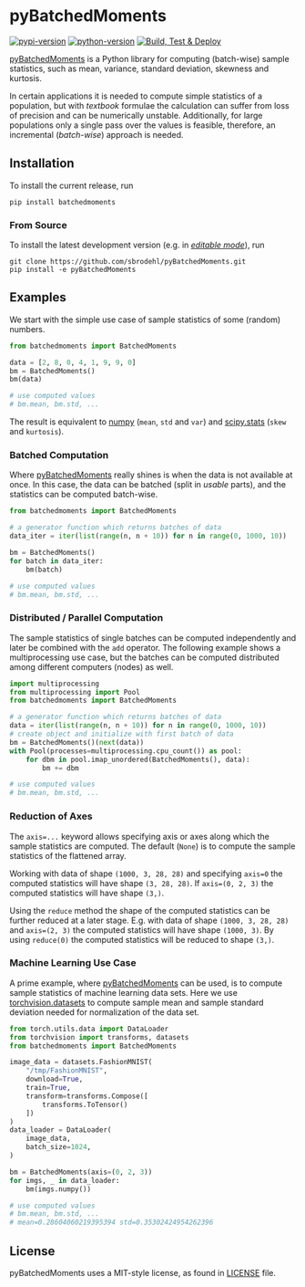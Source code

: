 # pyBatchedMoments

[![pypi-version](https://img.shields.io/pypi/v/batchedmoments)][pypi]
[![python-version](https://img.shields.io/pypi/pyversions/batchedmoments)][pypi]
[![Build, Test & Deploy](https://github.com/sbrodehl/pyBatchedMoments/workflows/Build,%20Test%20&%20Deploy%20to%20PyPI/badge.svg)](https://github.com/sbrodehl/PyBatchedMoments/actions?query=workflow%3A%22Build%2C+Test+%26+Deploy+to+PyPI%22)

[pyBatchedMoments][pyBM-gh] is a Python library for computing (batch-wise) sample statistics,
such as mean, variance, standard deviation, skewness and kurtosis.

In certain applications it is needed to compute simple statistics of a population, but with _textbook_ formulae
the calculation can suffer from loss of precision and can be numerically unstable.
Additionally, for large populations only a single pass over the values is feasible, therefore,
an incremental (_batch-wise_) approach is needed.

## Installation

To install the current release, run
```shell
pip install batchedmoments
```

### From Source

To install the latest development version (e.g. in [_editable mode_](https://pip.pypa.io/en/stable/reference/pip_install/#cmdoption-e)), run
```shell
git clone https://github.com/sbrodehl/pyBatchedMoments.git
pip install -e pyBatchedMoments
```

## Examples

We start with the simple use case of sample statistics of some (random) numbers.

```python
from batchedmoments import BatchedMoments

data = [2, 8, 0, 4, 1, 9, 9, 0]
bm = BatchedMoments()
bm(data)

# use computed values
# bm.mean, bm.std, ...
```
The result is equivalent to [numpy](https://numpy.org/doc/stable/reference/routines.statistics.html) (`mean`, `std` and `var`)
and [scipy.stats](https://docs.scipy.org/doc/scipy/reference/stats.html) (`skew` and `kurtosis`).

### Batched Computation

Where [pyBatchedMoments][pyBM-gh] really shines is when the data is not available at once.
In this case, the data can be batched (split in _usable_ parts), and the statistics can be computed batch-wise.

```python
from batchedmoments import BatchedMoments

# a generator function which returns batches of data
data_iter = iter(list(range(n, n + 10)) for n in range(0, 1000, 10))

bm = BatchedMoments()
for batch in data_iter:
    bm(batch)

# use computed values
# bm.mean, bm.std, ...
```

### Distributed / Parallel Computation

The sample statistics of single batches can be computed independently and later be combined with the `add` operator.
The following example shows a multiprocessing use case, but the batches can be computed distributed among different
computers (nodes) as well.

```python
import multiprocessing
from multiprocessing import Pool
from batchedmoments import BatchedMoments

# a generator function which returns batches of data
data = iter(list(range(n, n + 10)) for n in range(0, 1000, 10))
# create object and initialize with first batch of data
bm = BatchedMoments()(next(data))
with Pool(processes=multiprocessing.cpu_count()) as pool:
    for dbm in pool.imap_unordered(BatchedMoments(), data):
        bm += dbm

# use computed values
# bm.mean, bm.std, ...
```

### Reduction of Axes

The `axis=...` keyword allows specifying axis or axes along which the sample statistics are computed.
The default (`None`) is to compute the sample statistics of the flattened array.

Working with data of shape `(1000, 3, 28, 28)` and specifying `axis=0` the computed statistics will have shape `(3, 28, 28)`.
If `axis=(0, 2, 3)` the computed statistics will have shape `(3,)`.

Using the `reduce` method the shape of the computed statistics can be further reduced at a later stage.
E.g. with data of shape `(1000, 3, 28, 28)` and `axis=(2, 3)` the computed statistics will have shape `(1000, 3)`.
By using `reduce(0)` the computed statistics will be reduced to shape `(3,)`.

### Machine Learning Use Case

A prime example, where [pyBatchedMoments][pyBM-gh] can be used, is to compute sample statistics of machine learning data sets.
Here we use [torchvision.datasets](https://pytorch.org/docs/stable/torchvision/datasets.html) to compute sample mean and sample standard deviation needed for normalization of the data set.

```python
from torch.utils.data import DataLoader
from torchvision import transforms, datasets
from batchedmoments import BatchedMoments

image_data = datasets.FashionMNIST(
    "/tmp/FashionMNIST",
    download=True,
    train=True,
    transform=transforms.Compose([
        transforms.ToTensor()
    ])
)
data_loader = DataLoader(
    image_data,
    batch_size=1024,
)

bm = BatchedMoments(axis=(0, 2, 3))
for imgs, _ in data_loader:
    bm(imgs.numpy())

# use computed values
# bm.mean, bm.std, ...
# mean=0.28604060219395394 std=0.35302424954262396
```

## License

pyBatchedMoments uses a MIT-style license, as found in [LICENSE](LICENSE) file.


[pypi]: https://pypi.org/project/batchedmoments
[pyBM-gh]: https://github.com/sbrodehl/pyBatchedMoments
